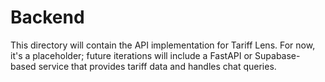 # Backend

This directory will contain the API implementation for Tariff Lens. For now, it's a placeholder; future iterations will include a FastAPI or Supabase-based service that provides tariff data and handles chat queries.
